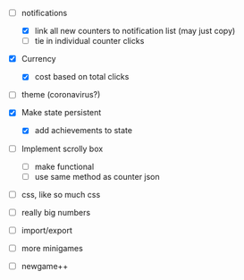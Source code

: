  - [ ] notifications
   - [x] link all new counters to notification list (may just copy)
   - [ ] tie in individual counter clicks
 - [x] Currency
   - [x] cost based on total clicks
 - [ ] theme (coronavirus?)
 - [x] Make state persistent
   - [x] add achievements to state 
 - [ ] Implement scrolly box 
   - [ ] make functional
   - [ ] use same method as counter json
 - [ ] css, like so much css
 - [ ] really big numbers
 - [ ] import/export 
 - [ ] more minigames
 - [ ] newgame++ 
 

